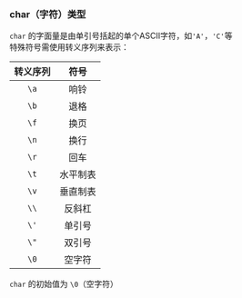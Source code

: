 ### char（字符）类型

`char` 的字面量是由单引号括起的单个ASCII字符，如`'A'`，`'C'`等<br/>
特殊符号需使用转义序列来表示：

转义序列|符号
:---:|:---:
`\a`|响铃
`\b`|退格
`\f`|换页
`\n`|换行
`\r`|回车
`\t`|水平制表
`\v`|垂直制表
`\\`|反斜杠
`\'`|单引号
`\"`|双引号
`\0`|空字符

`char` 的初始值为 `\0`（空字符）<br/>